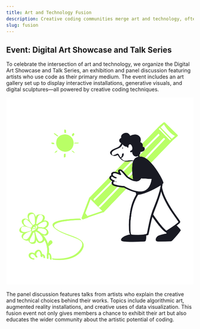 ```yaml
---
title: Art and Technology Fusion
description: Creative coding communities merge art and technology, often blurring the line between the two. These communities embrace coding as a medium for artistic expression, where programming languages become tools for creating visual art, music, interactive experiences, and digital installations.
slug: fusion
---
```


## Event: Digital Art Showcase and Talk Series

To celebrate the intersection of art and technology, we organize the Digital Art Showcase and Talk Series, an exhibition and panel discussion featuring artists who use code as their primary medium. The event includes an art gallery set up to display interactive installations, generative visuals, and digital sculptures—all powered by creative coding techniques.

![Digital Art Showcase](./img/art.png)

The panel discussion features talks from artists who explain the creative and technical choices behind their works. Topics include algorithmic art, augmented reality installations, and creative uses of data visualization. This fusion event not only gives members a chance to exhibit their art but also educates the wider community about the artistic potential of coding.
